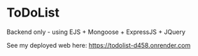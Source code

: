 # ToDoList
Backend only - using EJS + Mongoose + ExpressJS + JQuery

See my deployed web here: https://todolist-d458.onrender.com
